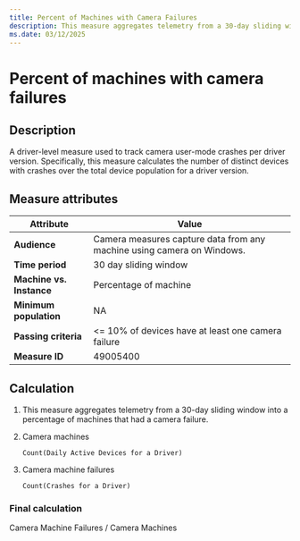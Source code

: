 ```yaml
---
title: Percent of Machines with Camera Failures 
description: This measure aggregates telemetry from a 30-day sliding window into a percentage of machines that had a camera failure.
ms.date: 03/12/2025
---
```


# Percent of machines with camera failures

## Description

A driver-level measure used to track camera user-mode crashes per driver version. Specifically, this measure calculates the number of distinct devices with crashes over the total device population for a driver version.

## Measure attributes

| Attribute | Value |
|--|--|
| **Audience** | Camera measures capture data from any machine using camera on Windows. |
| **Time period** | 30 day sliding window |
| **Machine vs. Instance** | Percentage of machine |
| **Minimum population** | NA |
| **Passing criteria** | <= 10% of devices have at least one camera failure |
| **Measure ID** | 49005400 |

## Calculation

1. This measure aggregates telemetry from a 30-day sliding window into a percentage of machines that had a camera failure.

1. Camera machines

    `Count(Daily Active Devices for a Driver)`

1. Camera machine failures

    `Count(Crashes for a Driver)`

### Final calculation

Camera Machine Failures / Camera Machines
